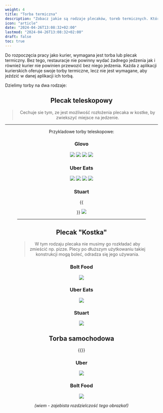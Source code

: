 ```yaml
---
weight: 4
title: "Torba termiczna"
description: "Zobacz jakie są rodzaje plecaków, toreb termicznych. Który będzie dla Ciebie najlepszy?"
icon: "article"
date: "2024-04-26T13:08:32+02:00"
lastmod: "2024-04-26T13:08:32+02:00"
draft: false
toc: true
---
```


Do rozpoczęcia pracy jako kurier, wymagana jest torba lub plecak termiczny. Bez tego, restauracje nie powinny wydać żadnego jedzenia jak i również kurier nie powinien przewozić bez niego jedzenia. Każda z aplikacji kurierskich oferuje swoje torby termiczne, lecz nie jest wymagane, aby jeździć w danej aplikacji ich torbą.

Dzielimy torby na dwa rodzaje:
<div style="text-align:center;">

## <span style="text-align: center;">Plecak teleskopowy</span>

> Cechuje sie tym, ze jest możliwość rozłożenia plecaka w kostke, by zwiekszyć miejsce na jedzenie. 
 <hr>

 Przykladowe torby teleskopowe:

### Glovo

<!-- <img src="/../../../assets/images/backpack_glovo/1.jpg" width="600" height="600"></img> -->

![](/images/backpack_glovo/2.jpg)
![](/images/backpack_glovo/3.jpg)
![](/images/backpack_glovo/4.jpg)
![](/images/backpack_glovo/1.jpg)
### Uber Eats

![](/images/backpack_uber/1.png)
![](/images/backpack_uber/2.png)
![](/images/backpack_uber/3.png)
![](/images/backpack_bolt/1.png)


### Stuart

{{<figure src="/images/backpack_stuart/1.png" width="30%">}}
![](/images/backpack_stuart/2.png)

<hr>

## <span style="text-align: center;">Plecak "Kostka"</span>

 >W tym rodzaju plecaka nie musimy go rozkładać aby zmieścić np. pizze. Plecy po dłuższym użytkowaniu takiej konstrukcji mogą boleć, odradza się jego używania.

### Bolt Food

![](/images/backpack_bolt/3.png)

### Uber Eats

![](/images/backpack_uber/kostka.png)

### Stuart

![](/images/backpack_stuart/kostka.jpeg)

## Torba samochodowa

{{<alert context="light" text="Do toreb samochodowych warto doposażyć się w [pad grzewczy](https://mmgastro.pl/pl/products/pad-grzewczy-do-torby-lunchbox-furmmis-pad_lunchbox6-137108?cd=17381469358&ad=&kd=&gad_source=1&gclid=Cj0KCQjw0MexBhD3ARIsAEI3WHIW0e9qMgg4nI3sA1qpyONXYgj-1-z3iXXKaJ7evJkKQFMSQi5seMAaAmpnEALw_wcB)"/>}}

### Uber

![](/images/backpack_uber/4.png)

### Bolt Food

![](/images/backpack_bolt/2.png)

*(wiem - zajebista rozdzielczość tego obrazka!)*

</div>
